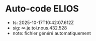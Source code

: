 # Auto-code ELIOS
- ts: 2025-10-17T10:42:07.612Z
- sig: ∞.je.toi.nous.432.528
- note: fichier généré automatiquement